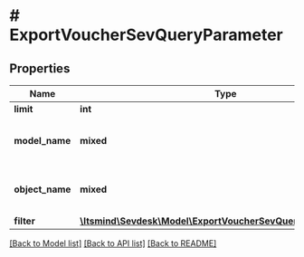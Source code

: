 # # ExportVoucherSevQueryParameter

## Properties

Name | Type | Description | Notes
------------ | ------------- | ------------- | -------------
**limit** | **int** | Limit export | [optional]
**model_name** | **mixed** | Model name, which is &#39;Voucher&#39; |
**object_name** | **mixed** | Model name, which is &#39;SevQuery&#39; |
**filter** | [**\Itsmind\Sevdesk\Model\ExportVoucherSevQueryParameterFilter**](ExportVoucherSevQueryParameterFilter.md) |  | [optional]

[[Back to Model list]](../../README.md#models) [[Back to API list]](../../README.md#endpoints) [[Back to README]](../../README.md)
